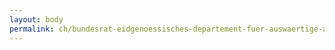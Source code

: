 ```yaml
---
layout: body
permalink: ch/bundesrat-eidgenoessisches-departement-fuer-auswaertige-angelegenheiten-generalsekretariat-eda-kompetenzzentrum-vertraege-und-beschaffungen-compliance-office/
---
```


